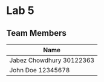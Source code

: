 # Lab 5

## Team Members
| Name                      |
|---------------------------|
| Jabez Chowdhury 30122363  |
| John Doe        12345678  |